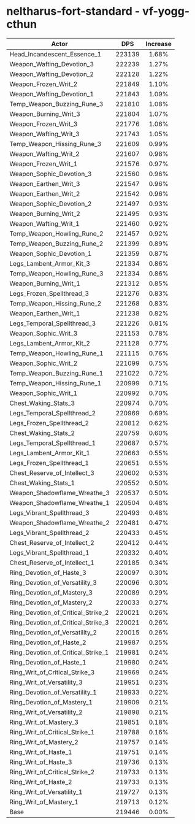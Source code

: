 # neltharus-fort-standard - vf-yogg-cthun
| Actor | DPS | Increase |
|---|:---:|:---:|
|Head_Incandescent_Essence_1|223139|1.68%|
|Weapon_Wafting_Devotion_3|222239|1.27%|
|Weapon_Wafting_Devotion_2|222128|1.22%|
|Weapon_Frozen_Writ_2|221849|1.10%|
|Weapon_Wafting_Devotion_1|221843|1.09%|
|Temp_Weapon_Buzzing_Rune_3|221810|1.08%|
|Weapon_Burning_Writ_3|221804|1.07%|
|Weapon_Frozen_Writ_3|221776|1.06%|
|Weapon_Wafting_Writ_3|221743|1.05%|
|Temp_Weapon_Hissing_Rune_3|221609|0.99%|
|Weapon_Wafting_Writ_2|221607|0.98%|
|Weapon_Frozen_Writ_1|221576|0.97%|
|Weapon_Sophic_Devotion_3|221560|0.96%|
|Weapon_Earthen_Writ_3|221547|0.96%|
|Weapon_Earthen_Writ_2|221542|0.96%|
|Weapon_Sophic_Devotion_2|221497|0.93%|
|Weapon_Burning_Writ_2|221495|0.93%|
|Weapon_Wafting_Writ_1|221460|0.92%|
|Temp_Weapon_Howling_Rune_2|221457|0.92%|
|Temp_Weapon_Buzzing_Rune_2|221399|0.89%|
|Weapon_Sophic_Devotion_1|221359|0.87%|
|Legs_Lambent_Armor_Kit_3|221334|0.86%|
|Temp_Weapon_Howling_Rune_3|221334|0.86%|
|Weapon_Burning_Writ_1|221312|0.85%|
|Legs_Frozen_Spellthread_3|221276|0.83%|
|Temp_Weapon_Hissing_Rune_2|221268|0.83%|
|Weapon_Earthen_Writ_1|221238|0.82%|
|Legs_Temporal_Spellthread_3|221226|0.81%|
|Weapon_Sophic_Writ_3|221153|0.78%|
|Legs_Lambent_Armor_Kit_2|221128|0.77%|
|Temp_Weapon_Howling_Rune_1|221115|0.76%|
|Weapon_Sophic_Writ_2|221099|0.75%|
|Temp_Weapon_Buzzing_Rune_1|221022|0.72%|
|Temp_Weapon_Hissing_Rune_1|220999|0.71%|
|Weapon_Sophic_Writ_1|220992|0.70%|
|Chest_Waking_Stats_3|220974|0.70%|
|Legs_Temporal_Spellthread_2|220969|0.69%|
|Legs_Frozen_Spellthread_2|220812|0.62%|
|Chest_Waking_Stats_2|220759|0.60%|
|Legs_Temporal_Spellthread_1|220687|0.57%|
|Legs_Lambent_Armor_Kit_1|220663|0.55%|
|Legs_Frozen_Spellthread_1|220651|0.55%|
|Chest_Reserve_of_Intellect_3|220602|0.53%|
|Chest_Waking_Stats_1|220552|0.50%|
|Weapon_Shadowflame_Wreathe_3|220537|0.50%|
|Weapon_Shadowflame_Wreathe_1|220504|0.48%|
|Legs_Vibrant_Spellthread_3|220493|0.48%|
|Weapon_Shadowflame_Wreathe_2|220481|0.47%|
|Legs_Vibrant_Spellthread_2|220433|0.45%|
|Chest_Reserve_of_Intellect_2|220412|0.44%|
|Legs_Vibrant_Spellthread_1|220332|0.40%|
|Chest_Reserve_of_Intellect_1|220185|0.34%|
|Ring_Devotion_of_Haste_3|220097|0.30%|
|Ring_Devotion_of_Versatility_3|220096|0.30%|
|Ring_Devotion_of_Mastery_3|220089|0.29%|
|Ring_Devotion_of_Mastery_2|220033|0.27%|
|Ring_Devotion_of_Critical_Strike_2|220021|0.26%|
|Ring_Devotion_of_Critical_Strike_3|220021|0.26%|
|Ring_Devotion_of_Versatility_2|220015|0.26%|
|Ring_Devotion_of_Haste_2|219987|0.25%|
|Ring_Devotion_of_Critical_Strike_1|219981|0.24%|
|Ring_Devotion_of_Haste_1|219980|0.24%|
|Ring_Writ_of_Critical_Strike_3|219969|0.24%|
|Ring_Writ_of_Versatility_3|219951|0.23%|
|Ring_Devotion_of_Versatility_1|219933|0.22%|
|Ring_Devotion_of_Mastery_1|219909|0.21%|
|Ring_Writ_of_Versatility_2|219898|0.21%|
|Ring_Writ_of_Mastery_3|219851|0.18%|
|Ring_Writ_of_Critical_Strike_1|219788|0.16%|
|Ring_Writ_of_Mastery_2|219757|0.14%|
|Ring_Writ_of_Haste_1|219751|0.14%|
|Ring_Writ_of_Haste_3|219736|0.13%|
|Ring_Writ_of_Critical_Strike_2|219733|0.13%|
|Ring_Writ_of_Haste_2|219733|0.13%|
|Ring_Writ_of_Versatility_1|219727|0.13%|
|Ring_Writ_of_Mastery_1|219713|0.12%|
|Base|219446|0.00%|
